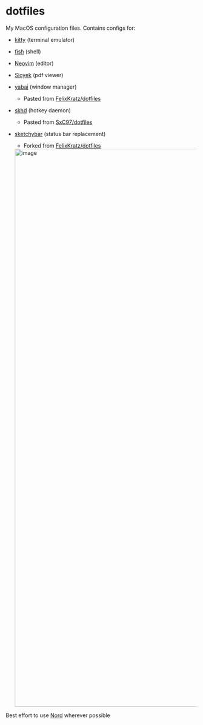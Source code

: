 # dotfiles

My MacOS configuration files.
Contains configs for:

- [kitty](https://sw.kovidgoyal.net/kitty/) (terminal emulator)
- [fish](https://fishshell.com/) (shell)
- [Neovim](https://neovim.io/) (editor)
- [Sioyek](https://sioyek.info/) (pdf viewer)
- [yabai](https://github.com/koekeishiya/yabai) (window manager)
  - Pasted from [FelixKratz/dotfiles](https://github.com/FelixKratz/dotfiles)
- [skhd](https://github.com/koekeishiya/skhd) (hotkey daemon)
  - Pasted from [SxC97/dotfiles](https://github.com/SxC97/dotfiles)
- [sketchybar](https://felixkratz.github.io/SketchyBar/) (status bar replacement)
  - Forked from [FelixKratz/dotfiles](https://github.com/FelixKratz/dotfiles)
  
  <img width="1470" alt="image" src="https://github.com/Xiione/dotfiles/assets/25933822/b0dbde3a-a8e3-452f-b8d0-cfe45b34c628">
Best effort to use [Nord](https://www.nordtheme.com/) wherever possible
